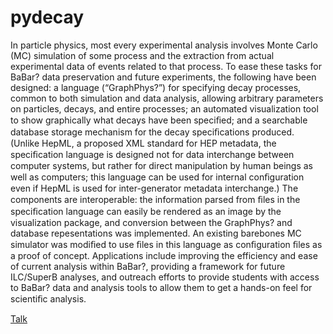 pydecay
=======

In particle physics, most every experimental analysis involves Monte Carlo (MC) simulation of some process and the extraction from actual experimental data of events related to that process. To ease these tasks for BaBar? data preservation and future experiments, the following have been designed: a language (“GraphPhys?”) for specifying decay processes, common to both simulation and data analysis, allowing arbitrary parameters on particles, decays, and entire processes; an automated visualization tool to show graphically what decays have been speciﬁed; and a searchable database storage mechanism for the decay speciﬁcations produced.  (Unlike HepML, a proposed XML standard for HEP metadata, the speciﬁcation language is designed not for data interchange between computer systems, but rather for direct manipulation by human beings as well as computers; this language can be used for internal conﬁguration even if HepML is used for inter-generator metadata interchange.) The components are interoperable: the information parsed from ﬁles in the speciﬁcation language can easily be rendered as an image by the visualization package, and conversion between the GraphPhys? and database repesentations was implemented. An existing barebones MC simulator was modiﬁed to use ﬁles in this language as conﬁguration ﬁles as a proof of concept. Applications include improving the efficiency and ease of current analysis within BaBar?, providing a framework for future ILC/SuperB analyses, and outreach efforts to provide students with access to BaBar? data and analysis tools to allow them to get a hands-on feel for scientiﬁc analysis.  


[Talk](https://slideplayer.com/slide/14437329/)
